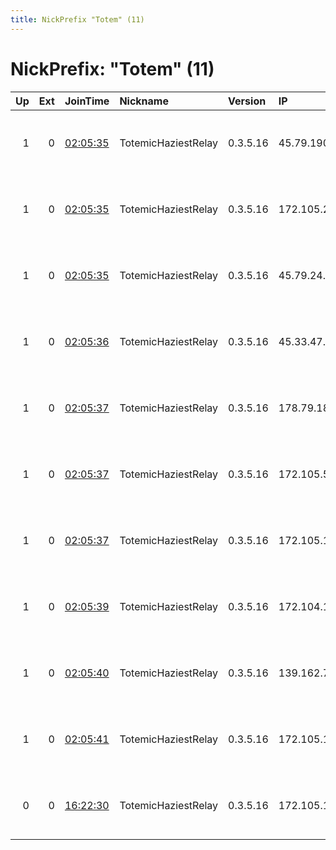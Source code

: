 ```yaml
---
title: NickPrefix "Totem" (11)
---
```


# NickPrefix: "Totem" (11)

|   Up |   Ext | JoinTime                                                                                            | Nickname            | Version   | IP              | AS          | CC   |   ORp |   Dirp | OS    | Contact                             |   eFamMembers |
|-----:|------:|:----------------------------------------------------------------------------------------------------|:--------------------|:----------|:----------------|:------------|:-----|------:|-------:|:------|:------------------------------------|--------------:|
|    1 |     0 | [02:05:35](https://metrics.torproject.org/rs.html#details/94004E65CEA12EDB14B30E19752E07968DA51757) | TotemicHaziestRelay | 0.3.5.16  | 45.79.190.150   | Linode, LLC | us   |  9001 |   9030 | Linux | totemic haziest 05 at icloud dot co |            10 |
|    1 |     0 | [02:05:35](https://metrics.torproject.org/rs.html#details/979DC02AB755632D7E8FC5FCE696820C2EECB92A) | TotemicHaziestRelay | 0.3.5.16  | 172.105.27.243  | Linode, LLC | us   |  9001 |   9030 | Linux | totemic haziest 05 at icloud dot co |            10 |
|    1 |     0 | [02:05:35](https://metrics.torproject.org/rs.html#details/9D2375FAF10FD2C1A0003587F5D407178DF89078) | TotemicHaziestRelay | 0.3.5.16  | 45.79.24.5      | Linode, LLC | us   |  9001 |   9030 | Linux | totemic haziest 05 at icloud dot co |            10 |
|    1 |     0 | [02:05:36](https://metrics.torproject.org/rs.html#details/9424363835D6E490449DB66922F9BB55963BE09F) | TotemicHaziestRelay | 0.3.5.16  | 45.33.47.39     | Linode, LLC | us   |  9001 |   9030 | Linux | totemic haziest 05 at icloud dot co |            10 |
|    1 |     0 | [02:05:37](https://metrics.torproject.org/rs.html#details/7066526CA3E91E62BFF08A941A7A4AF98ABD3334) | TotemicHaziestRelay | 0.3.5.16  | 178.79.189.103  | Linode, LLC | gb   |  9001 |   9030 | Linux | totemic haziest 05 at icloud dot co |            10 |
|    1 |     0 | [02:05:37](https://metrics.torproject.org/rs.html#details/B6D395A366BB19E35B2EC1345FC02C466A9B33B8) | TotemicHaziestRelay | 0.3.5.16  | 172.105.57.121  | Linode, LLC | us   |  9001 |   9030 | Linux | totemic haziest 05 at icloud dot co |            10 |
|    1 |     0 | [02:05:37](https://metrics.torproject.org/rs.html#details/C1D6D8C073294099BF118C4E5282E239B6162F39) | TotemicHaziestRelay | 0.3.5.16  | 172.105.183.98  | Linode, LLC | us   |  9001 |   9030 | Linux | totemic haziest 05 at icloud dot co |            10 |
|    1 |     0 | [02:05:39](https://metrics.torproject.org/rs.html#details/576D64B6E57FD3C6F9CC0FD43B0B7A5168D9058E) | TotemicHaziestRelay | 0.3.5.16  | 172.104.156.90  | Linode, LLC | us   |  9001 |   9030 | Linux | totemic haziest 05 at icloud dot co |            10 |
|    1 |     0 | [02:05:40](https://metrics.torproject.org/rs.html#details/6DE6F0C42A26E84D0B39EE441E59CF176DDCEF37) | TotemicHaziestRelay | 0.3.5.16  | 139.162.76.89   | Linode, LLC | us   |  9001 |   9030 | Linux | totemic haziest 05 at icloud dot co |            10 |
|    1 |     0 | [02:05:41](https://metrics.torproject.org/rs.html#details/6EC0CDE5DC1E8FF8B866908AEB819E4CF1D865E2) | TotemicHaziestRelay | 0.3.5.16  | 172.105.113.114 | Linode, LLC | us   |  9001 |   9030 | Linux | totemic haziest 05 at icloud dot co |            10 |
|    0 |     0 | [16:22:30](https://metrics.torproject.org/rs.html#details/B30802DF4245357FEF38C63020208B4FA5B716D8) | TotemicHaziestRelay | 0.3.5.16  | 172.105.148.91  | Linode, LLC | us   |  9001 |   9030 | Linux | totemic haziest 05 at icloud dot co |             1 |
